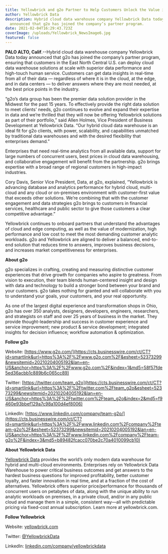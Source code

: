 ```yaml
---
title: Yellowbrick and g2o Partner to Help Customers Unlock the Value in Their Data
author: Yellowbrick Data
description: Hybrid cloud data warehouse company Yellowbrick Data today
  announced that g2o has joined the company’s partner program.
date: 2021-02-04T16:29:43.723Z
coverImage: /uploads/Yellowbrick_NewsImage6.jpg
featured: false
---
```

**PALO ALTO, Calif**.--Hybrid cloud data warehouse company Yellowbrick Data today announced that g2o has joined the company’s partner program, ensuring that customers in the East North Central U.S. can deploy cloud data warehouse solutions at scale with superior data performance and high-touch human service. Customers can get data insights in real-time from all of their data — regardless of where it is in the cloud, at the edge, and in data centers — to deliver answers where they are most needed, at the best price points in the industry.

“g2o’s data group has been the premier data solution provider in the Midwest for the past 15 years. To effectively provide the right data solution to meet clients' needs, g2o continues to evolve and expand their expertise in data and we’re thrilled that they will now be offering Yellowbrick solutions as part of their portfolio,” said Allen Holmes, Vice President of Business Development at Yellowbrick Data. “Our hybrid cloud data warehouse is an ideal fit for g2o clients, with power, scalability, and capabilities unmatched by traditional data warehouses and with the desired flexibility that enterprises demand.”

Enterprises that need real-time analytics from all available data, support for large numbers of concurrent users, best prices in cloud data warehousing, and collaborative engagement will benefit from the partnership. g2o brings expertise with a broad range of regional customers in high-impact industries.

Cory Davis, Senior Vice President, Data, at g2o, explained, “Yellowbrick is advancing database and analytics performance for hybrid cloud, multi-cloud and any cloud or on-premises environment with customer-first value that exceeds other solutions. We’re combining that with the customer engagement and data strategies g2o brings to customers in financial services, healthcare and public sector to give those customers a clear competitive advantage.”

Yellowbrick continues to onboard partners that understand the advantages of cloud and edge computing, as well as the value of modernization, high performance and low cost to meet the most demanding customer analytic workloads. g2o and Yellowbrick are aligned to deliver a balanced, end-to-end solution that reduces time to answers, improves business decisions, and increases market competitiveness for enterprises.

**About g2o**

g2o specializes in crafting, creating and measuring distinctive customer experiences that drive growth for companies who aspire to greatness. From vision to execution, their team blends human-centered insight and design with data and technology to build a stronger bond between your brand and your customers. g2o takes nothing for granted and will collaborate with you to understand your goals, your customers, and your real opportunity.

As one of the largest digital experience and transformation shops in Ohio, g2o has over 350 analysts, designers, developers, engineers, researchers, and strategists on staff and over 25 years of business in the market. They provide thought-leadership and success in customer experience and service improvement; new product & service development; integrated insights for decision influence; workflow automation & optimization.

**Follow g2o**

Website: [https://www.g2o.com/](https://cts.businesswire.com/ct/CT?id=smartlink&url=https%3A%2F%2Fwww.g2o.com%2F&esheet=52373299&newsitemid=20210204005192&lan=en-US&anchor=https%3A%2F%2Fwww.g2o.com%2F&index=1&md5=58f57fde5ed36acbb1c889b6c065cc89)

Twitter: [https://twitter.com/team_g2o](https://cts.businesswire.com/ct/CT?id=smartlink&url=https%3A%2F%2Ftwitter.com%2Fteam_g2o&esheet=52373299&newsitemid=20210204005192&lan=en-US&anchor=https%3A%2F%2Ftwitter.com%2Fteam_g2o&index=2&md5=f9460e93bbef129a7c98a100d4ef8006)

LinkedIn: [https://www.linkedin.com/company/team-g2o/](https://cts.businesswire.com/ct/CT?id=smartlink&url=https%3A%2F%2Fwww.linkedin.com%2Fcompany%2Fteam-g2o%2F&esheet=52373299&newsitemid=20210204005192&lan=en-US&anchor=https%3A%2F%2Fwww.linkedin.com%2Fcompany%2Fteam-g2o%2F&index=3&md5=b89482fcacc070be2c70a4010099cb10)

**About Yellowbrick Data**

[Yellowbrick Data](https://cts.businesswire.com/ct/CT?id=smartlink&url=https%3A%2F%2Fwww.yellowbrick.com%2F&esheet=52373299&newsitemid=20210204005192&lan=en-US&anchor=Yellowbrick+Data&index=4&md5=a6395a22408ebbfbeed94f275d44129f) provides the world’s only modern data warehouse for hybrid and multi-cloud environments. Enterprises rely on Yellowbrick Data Warehouse to power critical business outcomes and get answers to the hardest business questions for improved profitability, better customer loyalty, and faster innovation in real time, and at a fraction of the cost of alternatives. Yellowbrick offers superior price/performance for thousands of concurrent users on petabytes of data, along with the unique ability to run analytic workloads on premises, in a private cloud, and/or in any public cloud and manage them in a simple, consistent way—all with predictable pricing via fixed-cost annual subscription. Learn more at yellowbrick.com.

**Follow Yellowbrick**

Website: [yellowbrick.com](https://cts.businesswire.com/ct/CT?id=smartlink&url=https%3A%2F%2Fwww.yellowbrick.com%2F&esheet=52373299&newsitemid=20210204005192&lan=en-US&anchor=yellowbrick.com&index=5&md5=dcd2a5f98da3bb2df5a6f9215dfbf176)

Twitter: [@YellowbrickData](https://cts.businesswire.com/ct/CT?id=smartlink&url=https%3A%2F%2Ftwitter.com%2FYellowbrickData&esheet=52373299&newsitemid=20210204005192&lan=en-US&anchor=%40YellowbrickData&index=6&md5=05e694abb8b7af085bca35010f4f7f1f)

LinkedIn: [linkedin.com/company/yellowbrickdata](https://cts.businesswire.com/ct/CT?id=smartlink&url=http%3A%2F%2Flinkedin.com%2Fcompany%2Fyellowbrickdata&esheet=52373299&newsitemid=20210204005192&lan=en-US&anchor=linkedin.com%2Fcompany%2Fyellowbrickdata&index=7&md5=63886e27fd7beef9b6b7e8066b3e18f1)